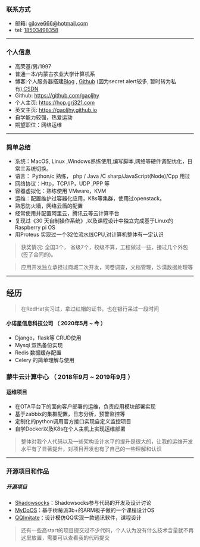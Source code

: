 ### 联系方式

- 邮箱: <gjlove666@hotmail.com>
- tel: [18503498358](tel://18503498358)

---

### 个人信息

 - 高荣基/男/1997 
 - 普通一本/内蒙古农业大学计算机系 
 - 博客:个人服务器搭建[Blog](https://hop.grj321.com/) , [Github](https://gaoljhy.github.io/blog) (因为secret alert较多, 暂时转为私有),[CSDN](https://blog.csdn.net/lendq)
 - Github: <https://github.com/gaoljhy>
 - 个人主页: <https://hop.grj321.com>
 - 英文主页: <https://gaoljhy.github.io>
 - 自学能力较强，热爱运动
 - 期望职位：网络运维

----

### 简单总结

+ 系统：MacOS, Linux ,Windows熟练使用,编写脚本,网络等硬件调配优化，日常三系统切换。 
+ 语言： Python/c 熟练， php / Java /C sharp/JavaScript(Node)/Cpp 用过  
+ 网络协议：Http，TCP/IP，UDP ,PPP 等
+ 容器虚拟化：熟练使用 VMware，KVM
+ 运维：配置维护过容器化应用，K8s等集群，使用过openstack。 
+ 熟悉防火墙，网络云盾的配置
+ 经常使用并配置阿里云，腾讯云等云计算平台
+ 复现过《30 天自制操作系统》,以及课程设计中独立完成基于Linux的Raspberry pi OS 
+ 用Proteus 实现过一个32位流水线CPU,对计算机整体有一定认识

> 获奖情况: 全国3个， 省级7个，校级不算，工程做过一些，接过几个外包(签了合同的)。

> 应用开发独立承担过商城二次开发，问卷调查，文档管理，沙漠数据处理等

---

## 经历

> 在RedHat实习过，拿过红帽的证书，也在银行呆过一段时间

#### 小诺星信息科技公司  （ 2020年5月 ~ 今 ）
- Django，flask等 CRUD使用
- Mysql 双热备份实现
- Redis 数据缓存配置
- Celery 的简单理解与使用

### 蒙牛云计算中心 （ 2018年9月 ~ 2019年9月 ）

#### 运维项目 
- 在OTA平台下的面向客户部署的运维，负责应用模块部署实现
- 基于zabbix的集群配置，日志分析，预警监控等
- 定制化的python调用官方接口实现自定义监控项目
- 自学Docker以及K8s在个人主机上实现运维部署


> 整体对我个人代码以及一些架构设计水平的提升是很大的，让我的运维开发水平有了显著提升，对项目开发也有了自己的一些理解和认识

---

### 开源项目和作品

##### 开源项目

 - [Shadowsocks](http://github.com/shadowsocks/shadowsocks)：Shadowsocks参与代码的开发及设计讨论
 - [MyDoOS](https://github.com/gaoljhy/MyDoOS)：基于树莓派3b+的ARM板子做的一个课程设计OS
 - [QQImitate](https://github.com/gaoljhy/QQImitate)：设计模仿QQ实现一款通讯软件，课程设计
 
 > 还有一些高start的项目提交过不少代码，个人认为没有什么技术含量就不再这里放置，需要可以查看我的代码提交

